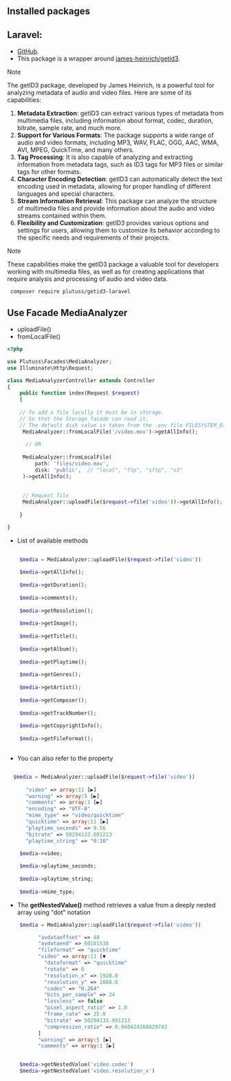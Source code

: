 ## Installed packages

## Laravel:

- [GitHub](https://github.com/plutuss/getid3).
- This package is a wrapper around   [james-heinrich/getid3](https://packagist.org/packages/james-heinrich/getid3).


> [!NOTE]
>  The getID3 package, developed by James Heinrich, is a powerful tool for analyzing metadata of audio and video files. Here are some of its capabilities:

1. **Metadata Extraction**: getID3 can extract various types of metadata from multimedia files, including information about format, codec, duration, bitrate, sample rate, and much more.
2. **Support for Various Formats**: The package supports a wide range of audio and video formats, including MP3, WAV, FLAC, OGG, AAC, WMA, AVI, MPEG, QuickTime, and many others.
3. **Tag Processing**: It is also capable of analyzing and extracting information from metadata tags, such as ID3 tags for MP3 files or similar tags for other formats.
4. **Character Encoding Detection**: getID3 can automatically detect the text encoding used in metadata, allowing for proper handling of different languages and special characters.
5. **Stream Information Retrieval**: This package can analyze the structure of multimedia files and provide information about the audio and video streams contained within them.
6. **Flexibility and Customization**: getID3 provides various options and settings for users, allowing them to customize its behavior according to the specific needs and requirements of their projects.

> [!NOTE]
> These capabilities make the getID3 package a valuable tool for developers working with multimedia files, as well as for creating applications that require analysis and processing of audio and video data.
  

```shell
 composer require plutuss/getid3-laravel
```

## Use Facade MediaAnalyzer
- uploadFile()
- fromLocalFile()
 
```php
<?php

use Plutuss\Facades\MediaAnalyzer;
use Illuminate\Http\Request;

class MediaAnalyzerController extends Controller
{
    public function index(Request $request)
    {
    
    // To add a file locally it must be in storage.
    // So that the Storage facade can read it.
    // The default disk value is taken from the .env file FILESYSTEM_DISK
     MediaAnalyzer::fromLocalFile('/video.mov')->getAllInfo();
     
      // OR
      
     MediaAnalyzer::fromLocalFile(
         path: 'files/video.mov',
         disk: 'public',  // "local", "ftp", "sftp", "s3"
     )->getAllInfo();
     
     
     // Request file
     MediaAnalyzer::uploadFile($request->file('video'))->getAllInfo();
     
    }

}

```

- List of available methods
```php
    
    $media = MediaAnalyzer::uploadFile($request->file('video'))
    
    $media->getAllInfo();
    
    $media->getDuration();
    
    $media->comments();
    
    $media->getResolution();
    
    $media->getImage();
    
    $media->getTitle();
    
    $media->getAlbum();
    
    $media->getPlaytime();
    
    $media->getGenres();
    
    $media->getArtist();
    
    $media->getComposer();
    
    $media->getTrackNumber();
    
    $media->getCopyrightInfo();
    
    $media->getFileFormat();
    

```

- You can also refer to the property  

```php

  $media = MediaAnalyzer::uploadFile($request->file('video'))
  
      "video" => array:11 [▶]
      "warning" => array:5 [▶]
      "comments" => array:1 [▶]
      "encoding" => "UTF-8"
      "mime_type" => "video/quicktime"
      "quicktime" => array:11 [▶]
      "playtime_seconds" => 9.56
      "bitrate" => 50294133.891213
      "playtime_string" => "0:10"

    $media->video;
    
    $media->playtime_seconds;
    
    $media->playtime_string;
    
    $media->mime_type;

```



- The **getNestedValue()** method retrieves a value from a deeply nested array using "dot" notation

```php
    $media = MediaAnalyzer::uploadFile($request->file('video'))

          "avdataoffset" => 48
          "avdataend" => 60101538
          "fileformat" => "quicktime"
          "video" => array:11 [▼
            "dataformat" => "quicktime"
            "rotate" => 0
            "resolution_x" => 1920.0
            "resolution_y" => 1080.0
            "codec" => "H.264"
            "bits_per_sample" => 24
            "lossless" => false
            "pixel_aspect_ratio" => 1.0
            "frame_rate" => 25.0
            "bitrate" => 50294133.891213
            "compression_ratio" => 0.040424168829743
          ]
          "warning" => array:5 [▶]
          "comments" => array:1 [▶]


    $media->getNestedValue('video.codec')
    $media->getNestedValue('video.resolution_x')
```
